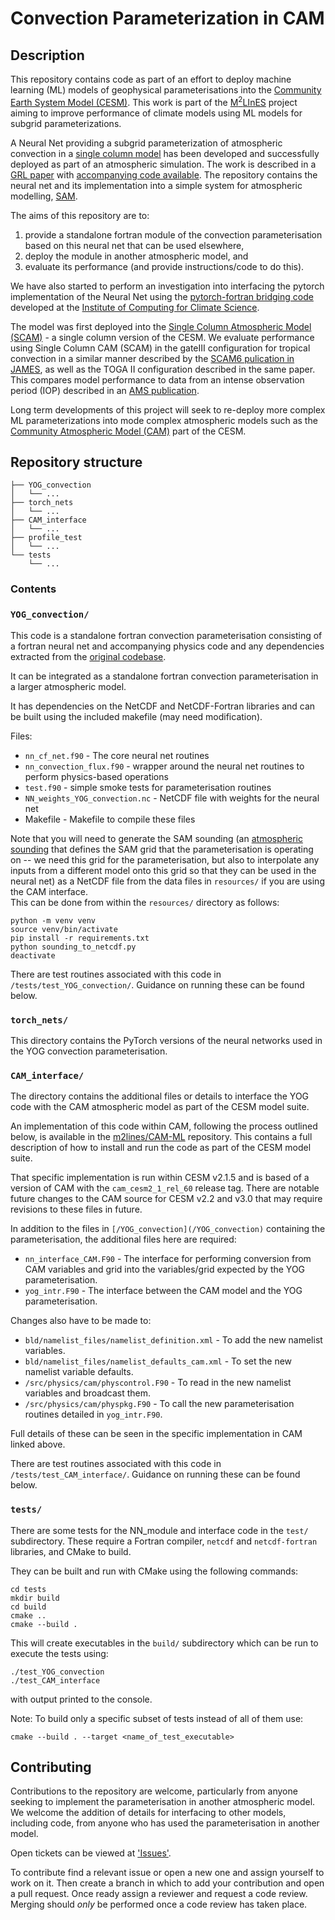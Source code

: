 # Convection Parameterization in CAM

## Description
This repository contains code as part of an effort to deploy machine learning (ML) models of geophysical parameterisations into the [Community Earth System Model (CESM)](https://www.cesm.ucar.edu/).
This work is part of the [M<sup>2</sup>LInES](https://m2lines.github.io/) project aiming to improve performance of climate models using ML models for subgrid parameterizations.

A Neural Net providing a subgrid parameterization of atmospheric convection in a [single column model](https://www.arm.gov/publications/proceedings/conf04/extended_abs/randall_da.pdf) has been developed and successfully deployed as part of an atmospheric simulation.
The work is described in a [GRL paper](https://agupubs.onlinelibrary.wiley.com/doi/10.1029/2020GL091363) with [accompanying code available](https://github.com/yaniyuval/Neural_nework_parameterization/tree/v.1.0.3). The repository contains the neural net and its implementation into a simple system for atmospheric modelling, [SAM](http://rossby.msrc.sunysb.edu/~marat/SAM.html).

The aims of this repository are to:
1. provide a standalone fortran module of the convection parameterisation based on this neural net that can be used elsewhere,
2. deploy the module in another atmospheric model, and
3. evaluate its performance (and provide instructions/code to do this).

We have also started to perform an investigation into interfacing the pytorch implementation of the Neural Net using the [pytorch-fortran bridging code](https://github.com/Cambridge-ICCS/fortran-pytorch-lib) developed at the [Institute of Computing for Climate Science](https://cambridge-iccs.github.io/).

The model was first deployed into the [Single Column Atmospheric Model (SCAM)](https://www.cesm.ucar.edu/models/simple/scam) - a single column version of the CESM.
We evaluate performance using Single Column CAM (SCAM) in the gateIII configuration for tropical convection in a similar manner described by the [SCAM6 pulication in JAMES](https://agupubs.onlinelibrary.wiley.com/doi/10.1029/2018MS001578), as well as the TOGA II configuration described in the same paper.
This compares model performance to data from an intense observation period (IOP) described in an [AMS publication](https://journals.ametsoc.org/view/journals/atsc/36/1/1520-0469_1979_036_0053_saposs_2_0_co_2.xml).

Long term developments of this project will seek to re-deploy more complex ML parameterizations into mode complex atmospheric models such as the [Community Atmospheric Model (CAM)](https://www.cesm.ucar.edu/models/cam) part of the CESM.

## Repository structure

```
├── YOG_convection
│   └── ...
├── torch_nets
│   └── ...
├── CAM_interface
│   └── ...
├── profile_test
│   └── ...
└── tests
    └── ...

```

### Contents

### `YOG_convection/`

This code is a standalone fortran convection parameterisation consisting of a fortran neural net and accompanying physics code and any dependencies extracted from the [original codebase](https://github.com/yaniyuval/Neural_nework_parameterization/tree/v.1.0.3).

It can be integrated as a standalone fortran convection parameterisation in a larger atmospheric model.

It has dependencies on the NetCDF and NetCDF-Fortran libraries and can be built using the included makefile (may need modification).

Files:

- `nn_cf_net.f90` - The core neural net routines
- `nn_convection_flux.f90` - wrapper around the neural net routines to perform physics-based operations
- `test.f90` - simple smoke tests for parameterisation routines
- `NN_weights_YOG_convection.nc` - NetCDF file with weights for the neural net
- Makefile - Makefile to compile these files

Note that you will need to generate the SAM sounding (an [atmospheric sounding](https://en.wikipedia.org/wiki/Atmospheric_sounding) that defines the SAM grid that the parameterisation is operating on -- 
we need this grid for the parameterisation, but also to interpolate any inputs from a different model onto this grid so that they can be used in the neural net) as a NetCDF file from the data files in `resources/` if you are using the CAM interface.\
This can be done from within the `resources/` directory as follows:
```
python -m venv venv
source venv/bin/activate
pip install -r requirements.txt
python sounding_to_netcdf.py
deactivate

```
There are test routines associated with this code in `/tests/test_YOG_convection/`.
Guidance on running these can be found below.


### ``torch_nets/``
This directory contains the PyTorch versions of the neural networks used in the YOG convection parameterisation.

### ``CAM_interface/``
The directory contains the additional files or details to interface the YOG code with the CAM atmospheric model as part of the CESM model suite. 

An implementation of this code within CAM, following the process outlined below, is available in the [m2lines/CAM-ML](https://github.com/m2lines/CAM-ML/tree/CAM-ML) repository.
This contains a full description of how to install and run the code as part of the CESM model suite.

That specific implementation is run within CESM v2.1.5 and is based of a version of CAM with the `cam_cesm2_1_rel_60` release tag.
There are notable future changes to the CAM source for CESM v2.2 and v3.0 that may
require revisions to these files in future.

In addition to the files in `[/YOG_convection](/YOG_convection)` containing the parameterisation,
the additional files here are required:

- `nn_interface_CAM.F90` - The interface for performing conversion from CAM variables and grid into the variables/grid expected by the YOG parameterisation.
- `yog_intr.F90` - The interface between the CAM model and the YOG parameterisation.

Changes also have to be made to:

- `bld/namelist_files/namelist_definition.xml` - To add the new namelist variables.
- `bld/namelist_files/namelist_defaults_cam.xml` - To set the new namelist variable defaults.
- `/src/physics/cam/physcontrol.F90` - To read in the new namelist variables and broadcast them.
- `/src/physics/cam/physpkg.F90` - To call the new parameterisation routines detailed in `yog_intr.F90`.

Full details of these can be seen in the specific implementation in CAM linked above.

There are test routines associated with this code in `/tests/test_CAM_interface/`.
Guidance on running these can be found below.


### ``tests/``

There are some tests for the NN_module and interface code in the `test/`
subdirectory.
These require a Fortran compiler, `netcdf` and
`netcdf-fortran` libraries, and CMake to build.

They can be built and run with CMake using the following commands:
```
cd tests
mkdir build
cd build
cmake ..
cmake --build .
```
This will create executables in the `build/` subdirectory which can be
run to execute the tests using:
```
./test_YOG_convection
./test_CAM_interface
```
with output printed to the console.

Note: To build only a specific subset of tests instead of all of them use:
```
cmake --build . --target <name_of_test_executable>
```


## Contributing

Contributions to the repository are welcome, particularly from anyone seeking to implement the parameterisation in another atmospheric model.
We welcome the addition of details for interfacing to other models, including code, from anyone who has used the parameterisation in another model.

Open tickets can be viewed at ['Issues'](https://github.com/m2lines/convection-parameterization-in-CAM/issues).

To contribute find a relevant issue or open a new one and assign yourself to work on it.
Then create a branch in which to add your contribution and open a pull request.
Once ready assign a reviewer and request a code review.
Merging should _only_ be performed once a code review has taken place.
